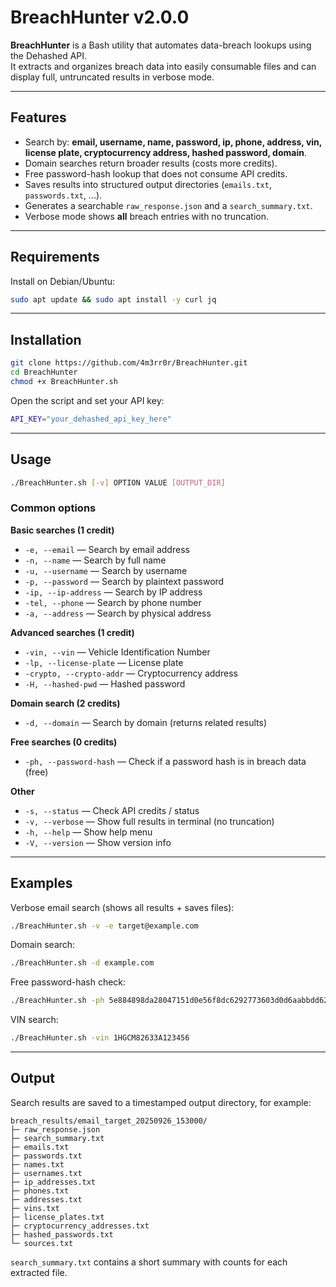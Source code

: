 # BreachHunter v2.0.0

**BreachHunter** is a Bash utility that automates data-breach lookups using the Dehashed API.  
It extracts and organizes breach data into easily consumable files and can display full, untruncated results in verbose mode.


---

## Features

- Search by: **email, username, name, password, ip, phone, address, vin, license plate, cryptocurrency address, hashed password, domain**.
- Domain searches return broader results (costs more credits).
- Free password-hash lookup that does not consume API credits.
- Saves results into structured output directories (`emails.txt`, `passwords.txt`, ...).
- Generates a searchable `raw_response.json` and a `search_summary.txt`.
- Verbose mode shows **all** breach entries with no truncation.

---

## Requirements

Install on Debian/Ubuntu:
```bash
sudo apt update && sudo apt install -y curl jq
```

---

## Installation

```bash
git clone https://github.com/4m3rr0r/BreachHunter.git
cd BreachHunter
chmod +x BreachHunter.sh
```

Open the script and set your API key:

```bash
API_KEY="your_dehashed_api_key_here"
```


---

## Usage

```bash
./BreachHunter.sh [-v] OPTION VALUE [OUTPUT_DIR]
```

### Common options

**Basic searches (1 credit)**  
- `-e, --email` — Search by email address  
- `-n, --name` — Search by full name  
- `-u, --username` — Search by username  
- `-p, --password` — Search by plaintext password  
- `-ip, --ip-address` — Search by IP address  
- `-tel, --phone` — Search by phone number  
- `-a, --address` — Search by physical address

**Advanced searches (1 credit)**  
- `-vin, --vin` — Vehicle Identification Number  
- `-lp, --license-plate` — License plate  
- `-crypto, --crypto-addr` — Cryptocurrency address  
- `-H, --hashed-pwd` — Hashed password

**Domain search (2 credits)**  
- `-d, --domain` — Search by domain (returns related results)

**Free searches (0 credits)**  
- `-ph, --password-hash` — Check if a password hash is in breach data (free)

**Other**  
- `-s, --status` — Check API credits / status  
- `-v, --verbose` — Show full results in terminal (no truncation)  
- `-h, --help` — Show help menu  
- `-V, --version` — Show version info

---

## Examples

Verbose email search (shows all results + saves files):
```bash
./BreachHunter.sh -v -e target@example.com
```

Domain search:
```bash
./BreachHunter.sh -d example.com
```

Free password-hash check:
```bash
./BreachHunter.sh -ph 5e884898da28047151d0e56f8dc6292773603d0d6aabbdd62a11ef721d1542d8
```

VIN search:
```bash
./BreachHunter.sh -vin 1HGCM82633A123456
```

---

## Output

Search results are saved to a timestamped output directory, for example:

```
breach_results/email_target_20250926_153000/
├─ raw_response.json
├─ search_summary.txt
├─ emails.txt
├─ passwords.txt
├─ names.txt
├─ usernames.txt
├─ ip_addresses.txt
├─ phones.txt
├─ addresses.txt
├─ vins.txt
├─ license_plates.txt
├─ cryptocurrency_addresses.txt
├─ hashed_passwords.txt
└─ sources.txt
```

`search_summary.txt` contains a short summary with counts for each extracted file.

